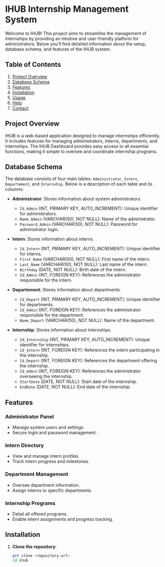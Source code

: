# IHUB Internship Management System

Welcome to IHUB! This project aims to streamline the management of internships by providing an intuitive and user-friendly platform for administrators. Below you'll find detailed information about the setup, database schema, and features of the IHUB system.

## Table of Contents

1. [Project Overview](#project-overview)
2. [Database Schema](DATA\INTERN_GESTION.sql)
3. [Features](#features)
4. [Installation](#installation)
5. [Usage](#usage)
6. [Help](#help)
7. [Contact](#contact)

## Project Overview

IHUB is a web-based application designed to manage internships efficiently. It includes features for managing administrators, interns, departments, and internships. The IHUB Dashboard provides easy access to all essential functions, making it simple to oversee and coordinate internship programs.

## Database Schema

The database consists of four main tables: `Administrator`, `Intern`, `Departement`, and `Internship`. Below is a description of each table and its columns:

- **Administrator**: Stores information about system administrators.

  - `Id_Admin` (INT, PRIMARY KEY, AUTO_INCREMENT): Unique identifier for administrators.
  - `Name_Admin` (VARCHAR(50), NOT NULL): Name of the administrator.
  - `Password_Admin` (VARCHAR(50), NOT NULL): Password for administrator login.
- **Intern**: Stores information about interns.

  - `Id_Intern` (INT, PRIMARY KEY, AUTO_INCREMENT): Unique identifier for interns.
  - `First_Name` (VARCHAR(50), NOT NULL): First name of the intern.
  - `Last_Name` (VARCHAR(50), NOT NULL): Last name of the intern.
  - `Birthday` (DATE, NOT NULL): Birth date of the intern.
  - `Id_Admin` (INT, FOREIGN KEY): References the administrator responsible for the intern.
- **Departement**: Stores information about departments.

  - `Id_Depart` (INT, PRIMARY KEY, AUTO_INCREMENT): Unique identifier for departments.
  - `Id_Admin` (INT, FOREIGN KEY): References the administrator responsible for the department.
  - `Name_Depart` (VARCHAR(50), NOT NULL): Name of the department.
- **Internship**: Stores information about internships.

  - `Id_Internship` (INT, PRIMARY KEY, AUTO_INCREMENT): Unique identifier for internships.
  - `Id_Intern` (INT, FOREIGN KEY): References the intern participating in the internship.
  - `Id_Depart` (INT, FOREIGN KEY): References the department offering the internship.
  - `Id_Admin` (INT, FOREIGN KEY): References the administrator overseeing the internship.
  - `StartDate` (DATE, NOT NULL): Start date of the internship.
  - `EndDate` (DATE, NOT NULL): End date of the internship.

## Features

### Administrator Panel

- Manage system users and settings.
- Secure login and password management.

### Intern Directory

- View and manage intern profiles.
- Track intern progress and milestones.

### Department Management

- Oversee department information.
- Assign interns to specific departments.

### Internship Programs

- Detail all offered programs.
- Enable intern assignments and progress tracking.

## Installation

1. **Clone the repository**:
   ```bash
   git clone <repository-url>
   cd ihub
   ```
